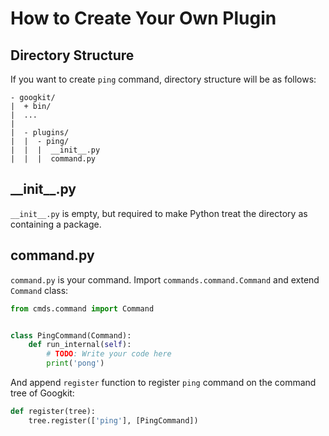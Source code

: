 How to Create Your Own Plugin
=============================


Directory Structure
-------------------
If you want to create `ping` command, directory structure will be as follows:

```
- googkit/
|  + bin/
|  ...
|
|  - plugins/
|  |  - ping/
|  |  |  __init__.py
|  |  |  command.py
```


\_\_init\_\_.py
---------------
`__init__.py` is empty, but required to make Python treat the directory
as containing a package.


command.py
----------
`command.py` is your command.
Import `commands.command.Command` and extend `Command` class:

```python
from cmds.command import Command


class PingCommand(Command):
    def run_internal(self):
        # TODO: Write your code here
        print('pong')
```

And append `register` function to register `ping` command on the command tree
of Googkit:

```python
def register(tree):
    tree.register(['ping'], [PingCommand])
```
